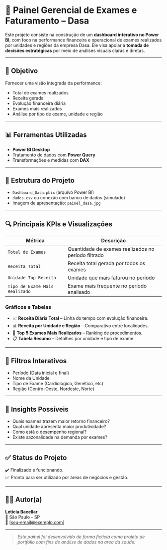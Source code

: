 # 🏥 Painel Gerencial de Exames e Faturamento – Dasa

Este projeto consiste na construção de um **dashboard interativo no Power BI**, com foco na performance financeira e operacional de exames realizados por unidades e regiões da empresa Dasa. Ele visa apoiar a **tomada de decisões estratégicas** por meio de análises visuais claras e diretas.

---

## 🎯 Objetivo

Fornecer uma visão integrada da performance:

- Total de exames realizados
- Receita gerada
- Evolução financeira diária
- Exames mais realizados
- Análise por tipo de exame, unidade e região

---

## 📊 Ferramentas Utilizadas

- **Power BI Desktop**
- Tratamento de dados com **Power Query**
- Transformações e medidas com **DAX**

---

## 📁 Estrutura do Projeto

- `Dashboard_Dasa.pbix` (arquivo Power BI)
- `dados.csv` ou conexão com banco de dados (simulado)
- Imagem de apresentação: `painel_dasa.jpg`

---

## 🔍 Principais KPIs e Visualizações

| Métrica | Descrição |
|--------|-----------|
| `Total de Exames` | Quantidade de exames realizados no período filtrado |
| `Receita Total` | Receita total gerada por todos os exames |
| `Unidade Top Receita` | Unidade que mais faturou no período |
| `Tipo de Exame Mais Realizado` | Exame mais frequente no período analisado |

### Gráficos e Tabelas

- 📈 **Receita Diária Total** – Linha do tempo com evolução financeira.
- 📊 **Receita por Unidade e Região** – Comparativo entre localidades.
- 🧾 **Top 5 Exames Mais Realizados** – Ranking de procedimentos.
- 📋 **Tabela Resumo** – Detalhes por unidade e tipo de exame.

---

## 🔄 Filtros Interativos

- Período (Data inicial e final)
- Nome da Unidade
- Tipo de Exame (Cardiológico, Genético, etc)
- Região (Centro-Oeste, Nordeste, Norte)

---

## 🧠 Insights Possíveis

- Quais exames trazem maior retorno financeiro?
- Qual unidade apresenta maior produtividade?
- Como está o desempenho regional?
- Existe sazonalidade na demanda por exames?

---

## ✅ Status do Projeto

✔️ Finalizado e funcionando.  
📈 Pronto para ser utilizado por áreas de negócios e gestão.

---

## 👩‍💻 Autor(a)

**Letícia Bacellar**  
📍 São Paulo - SP  
📧 [seu-email@exemplo.com]

---

> *Este painel foi desenvolvido de forma fictícia como projeto de portfólio com fins de análise de dados na área da saúde.*

